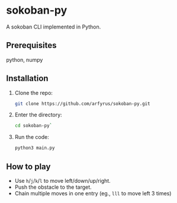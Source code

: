 # sokoban-py

A sokoban CLI implemented in Python.

## Prerequisites

python, numpy

## Installation

1. Clone the repo:

    ```bash
    git clone https://github.com/arfyrus/sokoban-py.git
    ```

2. Enter the directory:

    ```bash
    cd sokoban-py`
    ```
3. Run the code:

    ```bash
    python3 main.py
    ```

## How to play

- Use `h`/`j`/`k`/`l` to move left/down/up/right.
- Push the obstacle to the target.
- Chain multiple moves in one entry (eg., `lll` to move left 3 times)
